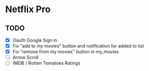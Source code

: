 # Netflix Pro

## TODO
- [x] Oauth Google Sign in
- [x] Fix "add to my movies" button and notification for added to list
- [x] Fix "remove from my movies" button in my_movies
- [ ] Arrow Scroll
- [ ] IMDB / Rotten Tomatoes Ratings
